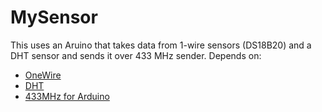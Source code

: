 MySensor
========

This uses an Aruino that takes data from 1-wire sensors (DS18B20) and a DHT sensor and sends it over 433 MHz sender.
Depends on:
- [OneWire][1]
- [DHT][2]
- [433MHz for Arduino][3]

[1]: http://www.pjrc.com/teensy/td_libs_OneWire.html
[2]: https://github.com/adafruit/DHT-sensor-library
[3]: https://bitbucket.org/fuzzillogic/433mhzforarduino/wiki/Home
